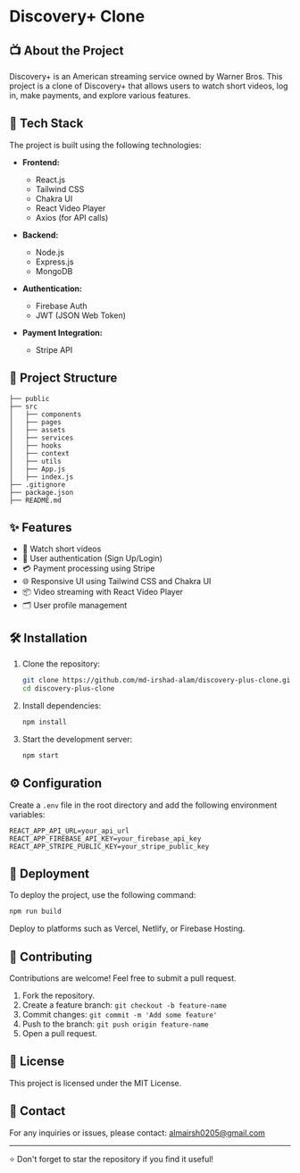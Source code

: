 # Discovery+ Clone

## 📺 About the Project

Discovery+ is an American streaming service owned by Warner Bros. This project is a clone of Discovery+ that allows users to watch short videos, log in, make payments, and explore various features.

## 🚀 Tech Stack

The project is built using the following technologies:

- **Frontend:**
  - React.js
  - Tailwind CSS
  - Chakra UI
  - React Video Player
  - Axios (for API calls)

- **Backend:**
  - Node.js
  - Express.js
  - MongoDB

- **Authentication:**
  - Firebase Auth
  - JWT (JSON Web Token)

- **Payment Integration:**
  - Stripe API

## 📂 Project Structure

```
├── public
├── src
│   ├── components
│   ├── pages
│   ├── assets
│   ├── services
│   ├── hooks
│   ├── context
│   ├── utils
│   ├── App.js
│   ├── index.js
├── .gitignore
├── package.json
├── README.md
```

## ✨ Features

- 🎥 Watch short videos
- 🔐 User authentication (Sign Up/Login)
- 💳 Payment processing using Stripe
- 🌐 Responsive UI using Tailwind CSS and Chakra UI
- 📦 Video streaming with React Video Player
- 🗂️ User profile management

## 🛠️ Installation

1. Clone the repository:
   ```bash
   git clone https://github.com/md-irshad-alam/discovery-plus-clone.git
   cd discovery-plus-clone
   ```

2. Install dependencies:
   ```bash
   npm install
   ```

3. Start the development server:
   ```bash
   npm start
   ```

## ⚙️ Configuration

Create a `.env` file in the root directory and add the following environment variables:

```
REACT_APP_API_URL=your_api_url
REACT_APP_FIREBASE_API_KEY=your_firebase_api_key
REACT_APP_STRIPE_PUBLIC_KEY=your_stripe_public_key
```

## 🚧 Deployment

To deploy the project, use the following command:

```bash
npm run build
```

Deploy to platforms such as Vercel, Netlify, or Firebase Hosting.

## 🤝 Contributing

Contributions are welcome! Feel free to submit a pull request.

1. Fork the repository.
2. Create a feature branch: `git checkout -b feature-name`
3. Commit changes: `git commit -m 'Add some feature'`
4. Push to the branch: `git push origin feature-name`
5. Open a pull request.

## 📜 License

This project is licensed under the MIT License.

## 📧 Contact

For any inquiries or issues, please contact: [almairsh0205@gmail.com](mailto:your-email@example.com)

---

⭐ Don't forget to star the repository if you find it useful!

